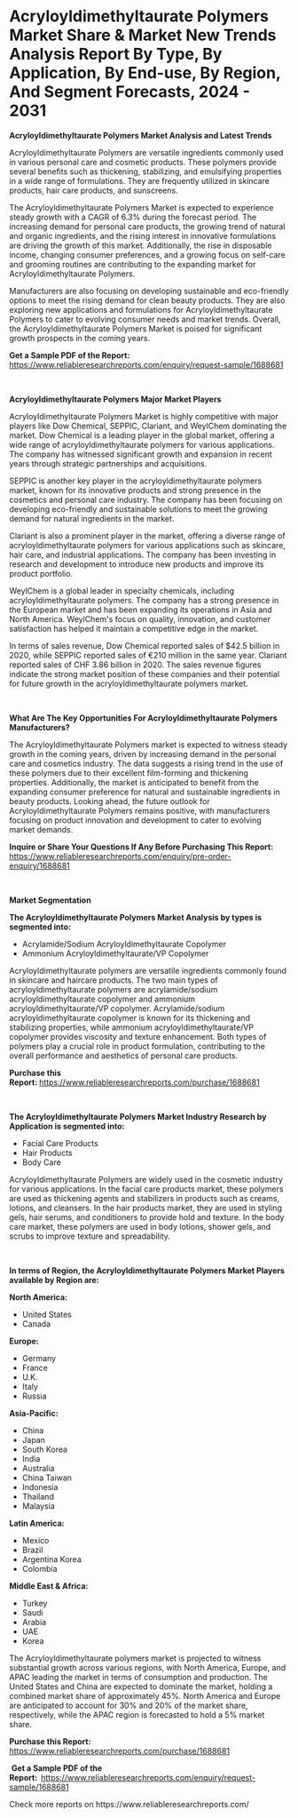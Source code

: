 <p><h1>Acryloyldimethyltaurate Polymers Market Share & Market New Trends Analysis Report By Type, By Application, By End-use, By Region, And Segment Forecasts, 2024 - 2031</h1></p><p><strong>Acryloyldimethyltaurate Polymers Market Analysis and Latest Trends</strong></p>
<p><p>Acryloyldimethyltaurate Polymers are versatile ingredients commonly used in various personal care and cosmetic products. These polymers provide several benefits such as thickening, stabilizing, and emulsifying properties in a wide range of formulations. They are frequently utilized in skincare products, hair care products, and sunscreens.</p><p>The Acryloyldimethyltaurate Polymers Market is expected to experience steady growth with a CAGR of 6.3% during the forecast period. The increasing demand for personal care products, the growing trend of natural and organic ingredients, and the rising interest in innovative formulations are driving the growth of this market. Additionally, the rise in disposable income, changing consumer preferences, and a growing focus on self-care and grooming routines are contributing to the expanding market for Acryloyldimethyltaurate Polymers.</p><p>Manufacturers are also focusing on developing sustainable and eco-friendly options to meet the rising demand for clean beauty products. They are also exploring new applications and formulations for Acryloyldimethyltaurate Polymers to cater to evolving consumer needs and market trends. Overall, the Acryloyldimethyltaurate Polymers Market is poised for significant growth prospects in the coming years.</p></p>
<p><strong>Get a Sample PDF of the Report:&nbsp;</strong> <a href="https://www.reliableresearchreports.com/enquiry/request-sample/1688681">https://www.reliableresearchreports.com/enquiry/request-sample/1688681</a></p>
<p>&nbsp;</p>
<p><strong>Acryloyldimethyltaurate Polymers Major Market Players</strong></p>
<p><p>Acryloyldimethyltaurate Polymers Market is highly competitive with major players like Dow Chemical, SEPPIC, Clariant, and WeylChem dominating the market. Dow Chemical is a leading player in the global market, offering a wide range of acryloyldimethyltaurate polymers for various applications. The company has witnessed significant growth and expansion in recent years through strategic partnerships and acquisitions.</p><p>SEPPIC is another key player in the acryloyldimethyltaurate polymers market, known for its innovative products and strong presence in the cosmetics and personal care industry. The company has been focusing on developing eco-friendly and sustainable solutions to meet the growing demand for natural ingredients in the market.</p><p>Clariant is also a prominent player in the market, offering a diverse range of acryloyldimethyltaurate polymers for various applications such as skincare, hair care, and industrial applications. The company has been investing in research and development to introduce new products and improve its product portfolio.</p><p>WeylChem is a global leader in specialty chemicals, including acryloyldimethyltaurate polymers. The company has a strong presence in the European market and has been expanding its operations in Asia and North America. WeylChem's focus on quality, innovation, and customer satisfaction has helped it maintain a competitive edge in the market.</p><p>In terms of sales revenue, Dow Chemical reported sales of $42.5 billion in 2020, while SEPPIC reported sales of €210 million in the same year. Clariant reported sales of CHF 3.86 billion in 2020. The sales revenue figures indicate the strong market position of these companies and their potential for future growth in the acryloyldimethyltaurate polymers market.</p></p>
<p>&nbsp;</p>
<p><strong>What Are The Key Opportunities For Acryloyldimethyltaurate Polymers Manufacturers?</strong></p>
<p><p>The Acryloyldimethyltaurate Polymers market is expected to witness steady growth in the coming years, driven by increasing demand in the personal care and cosmetics industry. The data suggests a rising trend in the use of these polymers due to their excellent film-forming and thickening properties. Additionally, the market is anticipated to benefit from the expanding consumer preference for natural and sustainable ingredients in beauty products. Looking ahead, the future outlook for Acryloyldimethyltaurate Polymers remains positive, with manufacturers focusing on product innovation and development to cater to evolving market demands.</p></p>
<p><strong>Inquire or Share Your Questions If Any Before Purchasing This Report:</strong> <a href="https://www.reliableresearchreports.com/enquiry/pre-order-enquiry/1688681">https://www.reliableresearchreports.com/enquiry/pre-order-enquiry/1688681</a></p>
<p>&nbsp;</p>
<p><strong>Market Segmentation</strong></p>
<p><strong>The Acryloyldimethyltaurate Polymers Market Analysis by types is segmented into:</strong></p>
<p><ul><li>Acrylamide/Sodium Acryloyldimethyltaurate Copolymer</li><li>Ammonium Acryloyldimethyltaurate/VP Copolymer</li></ul></p>
<p><p>Acryloyldimethyltaurate polymers are versatile ingredients commonly found in skincare and haircare products. The two main types of acryloyldimethyltaurate polymers are acrylamide/sodium acryloyldimethyltaurate copolymer and ammonium acryloyldimethyltaurate/VP copolymer. Acrylamide/sodium acryloyldimethyltaurate copolymer is known for its thickening and stabilizing properties, while ammonium acryloyldimethyltaurate/VP copolymer provides viscosity and texture enhancement. Both types of polymers play a crucial role in product formulation, contributing to the overall performance and aesthetics of personal care products.</p></p>
<p><strong>Purchase this Report:&nbsp;</strong><a href="https://www.reliableresearchreports.com/purchase/1688681">https://www.reliableresearchreports.com/purchase/1688681</a></p>
<p>&nbsp;</p>
<p><strong>The Acryloyldimethyltaurate Polymers Market Industry Research by Application is segmented into:</strong></p>
<p><ul><li>Facial Care Products</li><li>Hair Products</li><li>Body Care</li></ul></p>
<p><p>Acryloyldimethyltaurate Polymers are widely used in the cosmetic industry for various applications. In the facial care products market, these polymers are used as thickening agents and stabilizers in products such as creams, lotions, and cleansers. In the hair products market, they are used in styling gels, hair serums, and conditioners to provide hold and texture. In the body care market, these polymers are used in body lotions, shower gels, and scrubs to improve texture and spreadability.</p></p>
<p>&nbsp;</p>
<p><strong>In terms of Region, the Acryloyldimethyltaurate Polymers Market Players available by Region are:</strong></p>
<p>
    <p> <strong> North America: </strong>
        <ul>
            <li>United States</li>
            <li>Canada</li>
        </ul>
        </p> 
    <p> <strong> Europe: </strong>
        <ul>
            <li>Germany</li>
            <li>France</li>
            <li>U.K.</li>
            <li>Italy</li>
            <li>Russia</li>
        </ul>
        </p> 
    <p> <strong> Asia-Pacific: </strong>
        <ul>
            <li>China</li>
            <li>Japan</li>
            <li>South Korea</li>
            <li>India</li>
            <li>Australia</li>
            <li>China Taiwan</li>
            <li>Indonesia</li>
            <li>Thailand</li>
            <li>Malaysia</li>
        </ul>
        </p> 
    <p> <strong> Latin America: </strong>
        <ul>
            <li>Mexico</li>
            <li>Brazil</li>
            <li>Argentina Korea</li>
            <li>Colombia</li>
        </ul>
        </p> 
    <p> <strong> Middle East & Africa: </strong>
        <ul>
            <li>Turkey</li>
            <li>Saudi</li>
            <li>Arabia</li>
            <li>UAE</li>
            <li>Korea</li>
        </ul>
    </p>
    </p>
<p><p>The Acryloyldimethyltaurate polymers market is projected to witness substantial growth across various regions, with North America, Europe, and APAC leading the market in terms of consumption and production. The United States and China are expected to dominate the market, holding a combined market share of approximately 45%. North America and Europe are anticipated to account for 30% and 20% of the market share, respectively, while the APAC region is forecasted to hold a 5% market share.</p></p>
<p><strong>Purchase this Report: </strong><a href="https://www.reliableresearchreports.com/purchase/1688681">https://www.reliableresearchreports.com/purchase/1688681</a></p>
<p>&nbsp;<strong>Get a Sample PDF of the Report:&nbsp;&nbsp;</strong><a href="https://www.reliableresearchreports.com/enquiry/request-sample/1688681">https://www.reliableresearchreports.com/enquiry/request-sample/1688681</a></p>
<p><strong></strong></p>
<p>Check more reports on https://www.reliableresearchreports.com/</p>